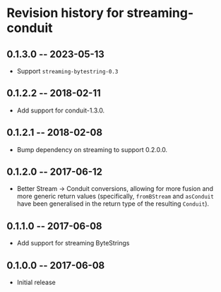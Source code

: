 # Revision history for streaming-conduit

## 0.1.3.0 -- 2023-05-13

* Support `streaming-bytestring-0.3`

## 0.1.2.2 -- 2018-02-11

* Add support for conduit-1.3.0.

## 0.1.2.1 -- 2018-02-08

* Bump dependency on streaming to support 0.2.0.0.

## 0.1.2.0 -- 2017-06-12

* Better Stream -> Conduit conversions, allowing for more fusion and
  more generic return values (specifically, `fromBStream` and
  `asConduit` have been generalised in the return type of the
  resulting `Conduit`).

## 0.1.1.0 -- 2017-06-08

* Add support for streaming ByteStrings

## 0.1.0.0  -- 2017-06-08

* Initial release
